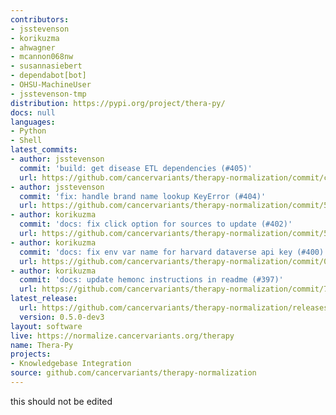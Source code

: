 ```yaml
---
contributors:
- jsstevenson
- korikuzma
- ahwagner
- mcannon068nw
- susannasiebert
- dependabot[bot]
- OHSU-MachineUser
- jsstevenson-tmp
distribution: https://pypi.org/project/thera-py/
docs: null
languages:
- Python
- Shell
latest_commits:
- author: jsstevenson
  commit: 'build: get disease ETL dependencies (#405)'
  url: https://github.com/cancervariants/therapy-normalization/commit/cefa1acadfcc1c22722b82732a5fdfe73a1db17b
- author: jsstevenson
  commit: 'fix: handle brand name lookup KeyError (#404)'
  url: https://github.com/cancervariants/therapy-normalization/commit/54a1ef2189fb96e8d8cb27f6cf702219594af7a0
- author: korikuzma
  commit: 'docs: fix click option for sources to update (#402)'
  url: https://github.com/cancervariants/therapy-normalization/commit/52fdb61375deead4492c2e53ba22cfc67922e87e
- author: korikuzma
  commit: 'docs: fix env var name for harvard dataverse api key (#400)'
  url: https://github.com/cancervariants/therapy-normalization/commit/01ca5627429ed4a9da5fe5063d261beff0c6f29b
- author: korikuzma
  commit: 'docs: update hemonc instructions in readme (#397)'
  url: https://github.com/cancervariants/therapy-normalization/commit/7cbdf3af704e743b7855933d3b64f3cb802cdaba
latest_release:
  url: https://github.com/cancervariants/therapy-normalization/releases/tag/0.5.0-dev3
  version: 0.5.0-dev3
layout: software
live: https://normalize.cancervariants.org/therapy
name: Thera-Py
projects:
- Knowledgebase Integration
source: github.com/cancervariants/therapy-normalization
---
```

this should not be edited

